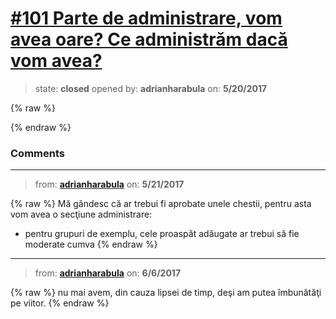 # [\#101 Parte de administrare, vom avea oare? Ce administrăm dacă vom avea?](https://github.com/adrianharabula/condr/issues/101)

> state: **closed** opened by: **adrianharabula** on: **5/20/2017**

{% raw %}

{% endraw %}


### Comments

---
> from: [**adrianharabula**](https://github.com/adrianharabula/condr/issues/101#issuecomment-302916895) on: **5/21/2017**

{% raw %}
Mă gândesc că ar trebui fi aprobate unele chestii, pentru asta vom avea o secţiune administrare:

- pentru grupuri de exemplu, cele proaspăt adăugate ar trebui să fie moderate cumva
{% endraw %}
---
> from: [**adrianharabula**](https://github.com/adrianharabula/condr/issues/101#issuecomment-306456308) on: **6/6/2017**

{% raw %}
nu mai avem, din cauza lipsei de timp, deşi am putea îmbunătăţi pe viitor.
{% endraw %}
